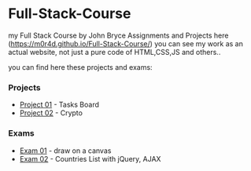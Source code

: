 # Full-Stack-Course
my Full Stack Course by John Bryce Assignments and Projects
here (https://m0r4d.github.io/Full-Stack-Course/) you can see my work as an actual website, not just a pure code of HTML,CSS,JS and others.. 

<p>you can find here these projects and exams:</p>
<h3>Projects</h3>
<ul>
  <li><a href="https://m0r4d.github.io/Full-Stack-Course/Project%2001/index.html">Project 01</a> - Tasks Board</li>
  <li><a href="">Project 02</a> - Crypto</li>
</ul>
<h3>Exams</h3>
<ul>
  <li><a href="https://m0r4d.github.io/Full-Stack-Course/Exam%2001/index.html">Exam 01</a> - draw on a canvas</li>
  <li><a href="https://m0r4d.github.io/Full-Stack-Course/Exam%2002%20-%20Countries%20List%20with%20jQuery,%20AJAX%20and%20APIs/index.html">Exam 02</a> - Countries List with jQuery, AJAX</li>
</ul>
